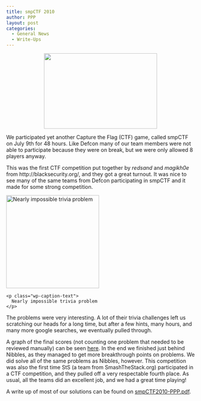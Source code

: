 ```yaml
---
title: smpCTF 2010
author: PPP
layout: post
categories:
  - General News
  - Write-Ups
---
```

<p style="text-align: center;">
  <img class="aligncenter size-full wp-image-286" title="Screen shot 2010-08-14 at 2.46.10 PM" src="http://ppp.cylab.cmu.edu/wordpress/wp-content/uploads/2010/08/Screen-shot-2010-08-14-at-2.46.10-PM.png" alt="" width="302" height="202" />
</p>

<p style="text-align: left;">
  <p style="text-align: left;">
    We participated yet another Capture the Flag (CTF) game, called smpCTF  on July 9th for 48 hours. Like Defcon many of our team members were not able to participate because they were on break, but we were only allowed 8 players anyway.
  </p>
  
  <p style="text-align: left;">
    This was the first CTF competition put together by <em>redsand</em> and <em>magikh0e</em> from http://blacksecurity.org/, and they got a great turnout. It was nice to see many of the same teams from Defcon participating in smpCTF and it made for some strong competition.
  </p>
  
  <div id="attachment_317" style="width: 258px" class="wp-caption alignright">
    <img class="size-full wp-image-317" title="OneLetterAtATime" src="http://ppp.cylab.cmu.edu/wordpress/wp-content/uploads/2010/07/OneLetterAtATime.jpg" alt="Nearly impossible trivia problem" width="248" height="249" />
    
    <p class="wp-caption-text">
      Nearly impossible trivia problem
    </p>
  </div>
  
  <p style="text-align: left;">
    The problems were very interesting. A lot of their trivia challenges left us scratching our heads for a long time, but after a few hints, many hours, and many more google searches, we eventually pulled through.
  </p>
  
  <p style="text-align: left;">
    A graph of the final scores (not counting one problem that needed to be reviewed manually) can be seen <a href="http://ctf2010.smpctf.com/2010graph.html" target="_blank">here</a>. In the end we finished just behind Nibbles, as they managed to get more breakthrough points on problems. We did solve all of the same problems as Nibbles, however. This competition was also the first time StS (a team from SmashTheStack.org) participated in a CTF competition, and they pulled off a very respectable fourth place. As usual, all the teams did an excellent job, and we had a great time playing!
  </p>
  
  <p style="text-align: left;">
    A write up of most of our solutions can be found on <a href="http://ppp.cylab.cmu.edu/wordpress/wp-content/uploads/2010/09/smpCTF2010-PPP.pdf">smpCTF2010-PPP.pdf</a>.
  </p>
  
  <p style="text-align: left;">
    <p style="text-align: left;">